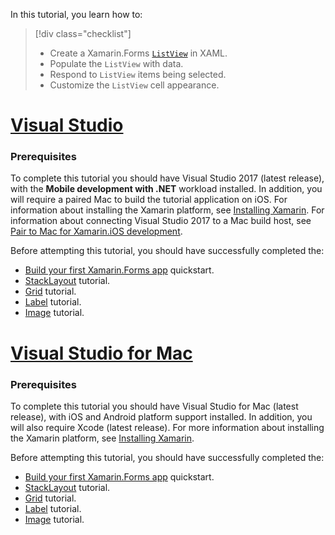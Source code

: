In this tutorial, you learn how to:

> [!div class="checklist"]
> - Create a Xamarin.Forms [`ListView`](xref:Xamarin.Forms.ListView) in XAML.
> - Populate the `ListView` with data.
> - Respond to `ListView` items being selected.
> - Customize the `ListView` cell appearance.

# [Visual Studio](#tab/vswin)

### Prerequisites

To complete this tutorial you should have Visual Studio 2017 (latest release), with the **Mobile development with .NET** workload installed. In addition, you will require a paired Mac to build the tutorial application on iOS. For information about installing the Xamarin platform, see [Installing Xamarin](~/get-started/installation/index.md). For information about connecting Visual Studio 2017 to a Mac build host, see [Pair to Mac for Xamarin.iOS development](~/ios/get-started/installation/windows/connecting-to-mac/index.md).

Before attempting this tutorial, you should have successfully completed the:

- [Build your first Xamarin.Forms app](~/get-started/first-app/index.md) quickstart.
- [StackLayout](~/get-started/tutorials/stacklayout/index.yml) tutorial.
- [Grid](~/get-started/tutorials/grid/index.yml) tutorial.
- [Label](~/get-started/tutorials/label/index.yml) tutorial.
- [Image](~/get-started/tutorials/image/index.yml) tutorial.

# [Visual Studio for Mac](#tab/vsmac)

### Prerequisites

To complete this tutorial you should have Visual Studio for Mac (latest release), with iOS and Android platform support installed. In addition, you will also require Xcode (latest release). For more information about installing the Xamarin platform, see [Installing Xamarin](~/get-started/installation/index.md).

Before attempting this tutorial, you should have successfully completed the:

- [Build your first Xamarin.Forms app](~/get-started/first-app/index.md) quickstart.
- [StackLayout](~/get-started/tutorials/stacklayout/index.yml) tutorial.
- [Grid](~/get-started/tutorials/grid/index.yml) tutorial.
- [Label](~/get-started/tutorials/label/index.yml) tutorial.
- [Image](~/get-started/tutorials/image/index.yml) tutorial.

